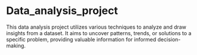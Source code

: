 # Data_analysis_project
This data analysis project utilizes various techniques to analyze and draw insights from a dataset. It aims to uncover patterns, trends, or solutions to a specific problem, providing valuable information for informed decision-making.
